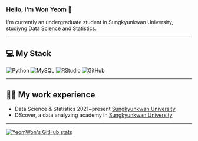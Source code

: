 ### Hello, I'm Won Yeom 👋
I'm currently an undergraduate student in Sungkyunkwan University, studiyng Data Science and Statistics.

<!--
**ChungMok/ChungMok** is a ✨ _special_ ✨ repository because its `README.md` (this file) appears on your GitHub profile.

Here are some ideas to get you started:

- 🔭 I’m currently working on ...
- 🌱 I’m currently learning ...
- 👯 I’m looking to collaborate on ...
- 🤔 I’m looking for help with ...
- 💬 Ask me about ...
- 📫 How to reach me: ...
- 😄 Pronouns: ...
- ⚡ Fun fact: ...
-->


---
## 💻 My Stack
<img alt="Python" src ="https://img.shields.io/badge/Python-3776AB.svg?&style=flat-square&logo=Python&logoColor=white"/> <img alt="MySQL" src ="https://img.shields.io/badge/MySQL-4479A1.svg?&style=flat-square&logo=MySQL&logoColor=white"/> <img alt="RStudio" src ="https://img.shields.io/badge/RStudio-75AADB.svg?&style=flat-square&logo=RStudio&logoColor=white"/> <img alt="GitHub" src ="https://img.shields.io/badge/GitHub-181717.svg?&style=flat-square&logo=GitHub&logoColor=white"/> 


---
## 🏃‍♀️ My work experience
- Data Science & Statistics 2021~present [Sungkyunkwan University](https://www.skku.edu/skku/index.do)
- DScover, a data analyzing academy in [Sungkyunkwan University](https://www.skku.edu/skku/index.do)


---
[![YeomWon's GitHub stats](https://github-readme-stats.vercel.app/api?username=ChungMok&theme=algolia&show_icons=true)](https://github.com/ChungMok/github-readme-stats)
